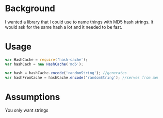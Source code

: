 # Background

I wanted a library that I could use to name things with MD5 hash strings.  It would ask for the same hash a lot and it needed to be fast. 

# Usage

```javascript
var HashCache = require('hash-cache');
var hashCach = new HashCache('md5');

var hash = hashCache.encode('randomString'); //generates
var hashFromCache = hashCache.encode('randomString'); //serves from memory
```

# Assumptions

You only want strings
